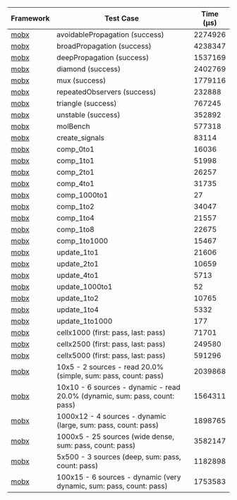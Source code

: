 | Framework | Test Case | Time (μs) |
| --- | --- | --- |
| [mobx](https://github.com/mobxjs/mobx.dart) | avoidablePropagation (success) | 2274926 |
| [mobx](https://github.com/mobxjs/mobx.dart) | broadPropagation (success) | 4238347 |
| [mobx](https://github.com/mobxjs/mobx.dart) | deepPropagation (success) | 1537169 |
| [mobx](https://github.com/mobxjs/mobx.dart) | diamond (success) | 2402769 |
| [mobx](https://github.com/mobxjs/mobx.dart) | mux (success) | 1779116 |
| [mobx](https://github.com/mobxjs/mobx.dart) | repeatedObservers (success) | 232888 |
| [mobx](https://github.com/mobxjs/mobx.dart) | triangle (success) | 767245 |
| [mobx](https://github.com/mobxjs/mobx.dart) | unstable (success) | 352892 |
| [mobx](https://github.com/mobxjs/mobx.dart) | molBench | 577318 |
| [mobx](https://github.com/mobxjs/mobx.dart) | create_signals | 83114 |
| [mobx](https://github.com/mobxjs/mobx.dart) | comp_0to1 | 16036 |
| [mobx](https://github.com/mobxjs/mobx.dart) | comp_1to1 | 51998 |
| [mobx](https://github.com/mobxjs/mobx.dart) | comp_2to1 | 26257 |
| [mobx](https://github.com/mobxjs/mobx.dart) | comp_4to1 | 31735 |
| [mobx](https://github.com/mobxjs/mobx.dart) | comp_1000to1 | 27 |
| [mobx](https://github.com/mobxjs/mobx.dart) | comp_1to2 | 34047 |
| [mobx](https://github.com/mobxjs/mobx.dart) | comp_1to4 | 21557 |
| [mobx](https://github.com/mobxjs/mobx.dart) | comp_1to8 | 22675 |
| [mobx](https://github.com/mobxjs/mobx.dart) | comp_1to1000 | 15467 |
| [mobx](https://github.com/mobxjs/mobx.dart) | update_1to1 | 21606 |
| [mobx](https://github.com/mobxjs/mobx.dart) | update_2to1 | 10659 |
| [mobx](https://github.com/mobxjs/mobx.dart) | update_4to1 | 5713 |
| [mobx](https://github.com/mobxjs/mobx.dart) | update_1000to1 | 52 |
| [mobx](https://github.com/mobxjs/mobx.dart) | update_1to2 | 10765 |
| [mobx](https://github.com/mobxjs/mobx.dart) | update_1to4 | 5332 |
| [mobx](https://github.com/mobxjs/mobx.dart) | update_1to1000 | 177 |
| [mobx](https://github.com/mobxjs/mobx.dart) | cellx1000 (first: pass, last: pass) | 71701 |
| [mobx](https://github.com/mobxjs/mobx.dart) | cellx2500 (first: pass, last: pass) | 249580 |
| [mobx](https://github.com/mobxjs/mobx.dart) | cellx5000 (first: pass, last: pass) | 591296 |
| [mobx](https://github.com/mobxjs/mobx.dart) | 10x5 - 2 sources - read 20.0% (simple, sum: pass, count: pass) | 2039868 |
| [mobx](https://github.com/mobxjs/mobx.dart) | 10x10 - 6 sources - dynamic - read 20.0% (dynamic, sum: pass, count: pass) | 1564311 |
| [mobx](https://github.com/mobxjs/mobx.dart) | 1000x12 - 4 sources - dynamic (large, sum: pass, count: pass) | 1898765 |
| [mobx](https://github.com/mobxjs/mobx.dart) | 1000x5 - 25 sources (wide dense, sum: pass, count: pass) | 3582147 |
| [mobx](https://github.com/mobxjs/mobx.dart) | 5x500 - 3 sources (deep, sum: pass, count: pass) | 1182898 |
| [mobx](https://github.com/mobxjs/mobx.dart) | 100x15 - 6 sources - dynamic (very dynamic, sum: pass, count: pass) | 1753583 |
